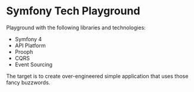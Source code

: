# Symfony Tech Playground
Playground with the following libraries and technologies:
* Symfony 4
* API Platform
* Prooph
* CQRS
* Event Sourcing

The target is to create over-engineered simple application that uses those fancy buzzwords.